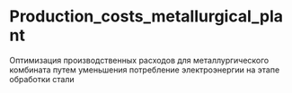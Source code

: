 # Production_costs_metallurgical_plant
 Оптимизация производственных расходов для металлургического комбината путем уменьшения потребление электроэнергии на этапе обработки стали
